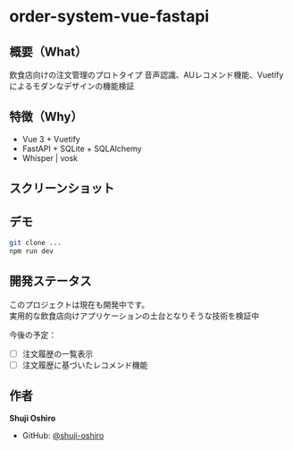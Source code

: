 # order-system-vue-fastapi

## 概要（What）

飲食店向けの注文管理のプロトタイプ
音声認識、AUレコメンド機能、Vuetifyによるモダンなデザインの機能検証

## 特徴（Why）

- Vue 3 + Vuetify 
- FastAPI + SQLite + SQLAlchemy
- Whisper | vosk


## スクリーンショット


## デモ

```bash
git clone ...
npm run dev
```

## 開発ステータス

このプロジェクトは現在も開発中です。  
実用的な飲食店向けアプリケーションの土台となりそうな技術を検証中

今後の予定：
- [ ] 注文履歴の一覧表示
- [ ] 注文履歴に基づいたレコメンド機能

## 作者

**Shuji Oshiro**  
- GitHub: [@shuji-oshiro](https://github.com/shuji-oshiro)  

